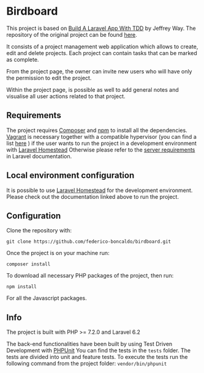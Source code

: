 # Birdboard

This project is based on [Build A Laravel App With TDD](https://laracasts.com/series/build-a-laravel-app-with-tdd) by Jeffrey Way.
The repository of the original project can be found [here](https://github.com/laracasts/birdboard).

It consists of a project management web application which allows to create, edit and delete projects.
Each project can contain tasks that can be marked as complete.

From the project page, the owner can invite new users who will have only the permission to edit the project.

Within the project page, is possible as well to add general notes and visualise all user actions related to that project.

## Requirements

The project requires [Composer](https://getcomposer.org/download/) and [npm](https://www.npmjs.com/get-npm) to install all the dependencies.
[Vagrant](https://www.vagrantup.com/downloads.html) is necessary together with a compatible hypervisor (you can find a list [here](https://laravel.com/docs/6.x/homestead#first-steps) ) if the user wants to run the project in a development environment with [Laravel Homestead](https://laravel.com/docs/6.x/homestead)
Otherwise please refer to the [server requirements](https://laravel.com/docs/6.x/installation#server-requirements) in Laravel documentation.

## Local environment configuration

It is possible to use [Laravel Homestead](https://laravel.com/docs/6.x/homestead) for the development environment.
Please check out the documentation linked above to run the project.

## Configuration

Clone the repository with:

`git clone https://github.com/federico-boncaldo/birdboard.git`

Once the project is on your machine run:

`composer install`

To download all necessary PHP packages of the project, then run:

`npm install`

For all the Javascript packages.

## Info

The project is built with PHP >= 7.2.0 and Laravel 6.2

The back-end functionalities have been built by using Test Driven Development with [PHPUnit](https://phpunit.de/documentation.html)
You can find the tests in the `tests` folder. The tests are divided into unit and feature tests.
To execute the tests run the following command from the project folder:
`vendor/bin/phpunit`